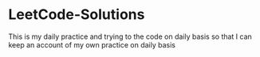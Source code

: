 # LeetCode-Solutions
This is my daily practice and trying to the code on daily basis so that I can keep an account of my own practice on daily basis
